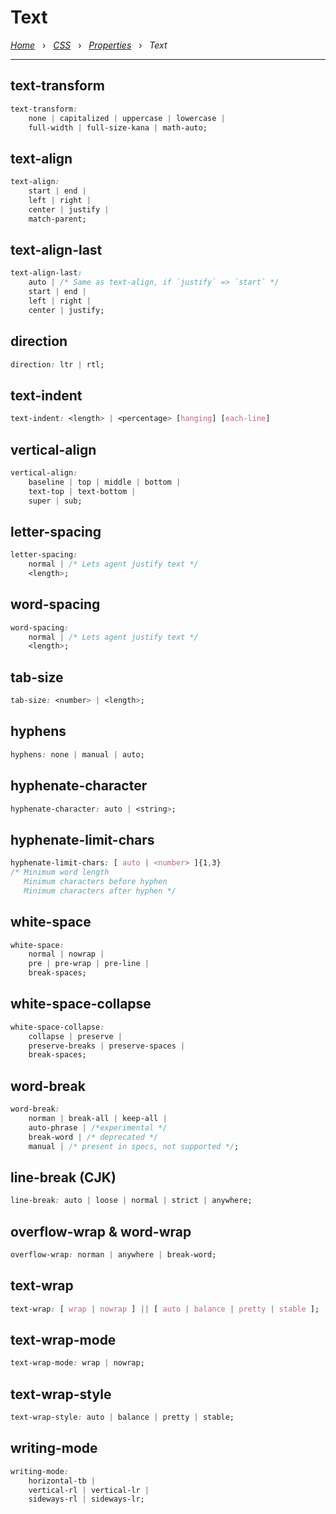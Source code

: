 # Text

*[Home](../README.md)* &nbsp; › &nbsp;
*[CSS](./css.md)* &nbsp; › &nbsp;
*[Properties](./properties.md)* &nbsp; › &nbsp;
*Text*

---

## text-transform

```css
text-transform:
    none | capitalized | uppercase | lowercase |
    full-width | full-size-kana | math-auto;
```

## text-align

```css
text-align: 
    start | end | 
    left | right | 
    center | justify | 
    match-parent;
```

## text-align-last

```css
text-align-last: 
    auto | /* Same as text-align, if `justify` => `start` */
    start | end | 
    left | right | 
    center | justify;
```

## direction

```css
direction: ltr | rtl;
```

## text-indent

```css
text-indent: <length> | <percentage> [hanging] [each-line]
```

## vertical-align

```css
vertical-align: 
    baseline | top | middle | bottom | 
    text-top | text-bottom | 
    super | sub;
```

## letter-spacing

```css
letter-spacing:
    normal | /* Lets agent justify text */
    <length>;
```

## word-spacing

```css
word-spacing:
    normal | /* Lets agent justify text */
    <length>;
```

## tab-size

```css
tab-size: <number> | <length>;
```

## hyphens

```css
hyphens: none | manual | auto;
```

## hyphenate-character

```css
hyphenate-character: auto | <string>;
```

## hyphenate-limit-chars

```css
hyphenate-limit-chars: [ auto | <number> ]{1,3}
/* Minimum word length
   Minimum characters before hyphen
   Minimum characters after hyphen */
```

## white-space

```css
white-space: 
    normal | nowrap |
    pre | pre-wrap | pre-line |
    break-spaces;
```

## white-space-collapse

```css
white-space-collapse:
    collapse | preserve | 
    preserve-breaks | preserve-spaces | 
    break-spaces;
```

## word-break

```css
word-break: 
    norman | break-all | keep-all |
    auto-phrase | /*experimental */
    break-word | /* deprecated */
    manual | /* present in specs, not supported */;
```

## line-break (CJK)

```css
line-break: auto | loose | normal | strict | anywhere;
```

## overflow-wrap & word-wrap

```css
overflow-wrap: norman | anywhere | break-word;
```

## text-wrap

```CSS
text-wrap: [ wrap | nowrap ] || [ auto | balance | pretty | stable ];
```

## text-wrap-mode

```CSS
text-wrap-mode: wrap | nowrap;
```

## text-wrap-style

```CSS
text-wrap-style: auto | balance | pretty | stable;
```

## writing-mode

```CSS
writing-mode: 
    horizontal-tb | 
    vertical-rl | vertical-lr |
    sideways-rl | sideways-lr;
```
